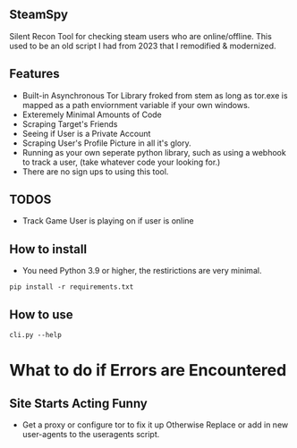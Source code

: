 SteamSpy
--------
Silent Recon Tool for checking steam users who are online/offline.
This used to be an old script I had from 2023 that I remodified & modernized.

## Features
- Built-in Asynchronous Tor Library froked from stem as long as tor.exe is mapped as 
a path enviornment variable if your own windows.
- Exteremely Minimal Amounts of Code
- Scraping Target's Friends
- Seeing if User is a Private Account
- Scraping User's Profile Picture in all it's glory.
- Running as your own seperate python library,
such as using a webhook to track a user, (take whatever code your looking for.)
- There are no sign ups to using this tool.

## TODOS
- Track Game User is playing on if user is online

## How to install
- You need Python 3.9 or higher, the restirictions are very minimal.
```
pip install -r requirements.txt
```

## How to use 
```
cli.py --help
```

# What to do if Errors are Encountered

## Site Starts Acting Funny
- Get a proxy or configure tor to fix it up Otherwise Replace or add in new user-agents to the useragents script.



